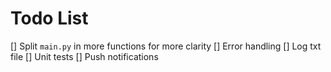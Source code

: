 # Todo List

[] Split `main.py` in more functions for more clarity
[] Error handling
[] Log txt file
[] Unit tests
[] Push notifications